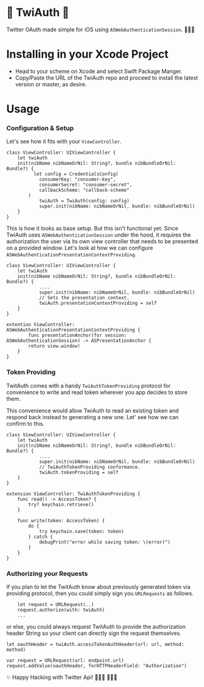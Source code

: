 # 🦉 TwiAuth 💫

Twitter OAuth made simple for iOS using `ASWebAuthenticationSession`. 🕵🏽‍♀️  
  
# Installing in your Xcode Project  
  - Head to your scheme on Xcode and select Swift Package Manger.
  - Copy/Paste the URL of the TwiAuth repo and proceed to install the latest version or master, as desire.


# Usage
### Configuration & Setup

Let's see how it fits with your `ViewController`.  
```  
class ViewController: UIViewController {
	let twiAuth
	init(nibName nibNameOrNil: String?, bundle nibBundleOrNil: Bundle?) {
		  let config = CredentialsConfig(
            consumerKey: "consumer-key",
            consumerSecret: "consumer-secret",
            callbackScheme: "callback-scheme"
        )
			twiAuth = TwiAuth(config: config)
			super.init(nibName: nibNameOrNil, bundle: nibBundleOrNil)
	}
}
```

This is how it looks as base setup. But this isn't functional yet. Since TwiAuth uses `ASWebAuthenticationSession` under the hood, it requires the authorization the user via its own view controller that needs to be presented on a provided window. Let's look at how we can configure `ASWebAuthenticationPresentationContextProviding`.

```
class ViewController: UIViewController {
	let twiAuth
	init(nibName nibNameOrNil: String?, bundle nibBundleOrNil: Bundle?) {
			....
			super.init(nibName: nibNameOrNil, bundle: nibBundleOrNil)
			// Sets the presentation context.
			twiAuth.presentationContextProviding = self
	}
}
	
extention ViewController: ASWebAuthenticationPresentationContextProviding {
	    func presentationAnchor(for session: ASWebAuthenticationSession) -> ASPresentationAnchor {
        return view.window!
    }
}
```

### Token Providing
TwitAuth comes with a handy `TwiAuthTokenProviding` protocol for convenience to write and read token wherever you app decides to store them.  
  
This convenience would allow TwiAuth to read an existing token and respond back instead to generating a new one. Let' see how we can confirm to this.  
  
```
class ViewController: UIViewController {
	let twiAuth
	init(nibName nibNameOrNil: String?, bundle nibBundleOrNil: Bundle?) {
			....
			super.init(nibName: nibNameOrNil, bundle: nibBundleOrNil)
			// TwiAuthTokenProviding conformance.
			twiAuth.tokenProviding = self
	}
}

extension ViewController: TwiAuthTokenProviding {
    func read() -> AccessToken? {
        try? keychain.retrieve()
    }

    func write(token: AccessToken) {
        do {
            try keychain.save(token: token)
        } catch {
            debugPrint("error while saving token: \(error)")
        }
    }
}
```

### Authorizing your Requests
If you plan to let the TwitAuth know about previously generated token via providing protocol, then you could simply sign you `URLRequests` as follows.  
  
```
	let request = URLRequest(..)
	request.authorize(with: twiAuth)
	...
```

or else, you could always request TwitAuth to provide the authorization header String so your client can directly sign the  request themselves.  
  
```
let oauthHeader = twiAuth.accessTokenAuthHeader(url: url, method: method)

var request = URLRequest(url: endpoint.url)
request.addValue(oauthHeader, forHTTPHeaderField: "Authorization")
```

✨ Happy Hacking with Twitter Api! 👨🏽‍💻 👨🏽‍🎨